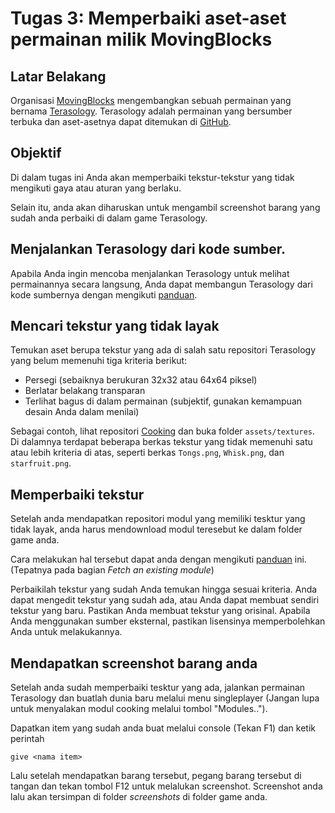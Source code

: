 # Tugas 3: Memperbaiki aset-aset permainan milik MovingBlocks

## Latar Belakang

Organisasi [MovingBlocks](https://github.com/MovingBlocks) mengembangkan sebuah
permainan yang bernama [Terasology](https://github.com/MovingBlocks/Terasology).
Terasology adalah permainan yang bersumber terbuka dan aset-asetnya dapat
ditemukan di [GitHub](https://github.com/Terasology).

## Objektif

Di dalam tugas ini Anda akan memperbaiki tekstur-tekstur yang tidak mengikuti
gaya atau aturan yang berlaku.

Selain itu, anda akan diharuskan untuk mengambil screenshot barang yang sudah
anda perbaiki di dalam game Terasology.

## Menjalankan Terasology dari kode sumber.

Apabila Anda ingin mencoba menjalankan Terasology untuk melihat permainannya
secara langsung, Anda dapat membangun Terasology dari kode sumbernya dengan
mengikuti [panduan](https://github.com/MovingBlocks/Terasology/wiki/Preparing-an-Engine-Workspace).

## Mencari tekstur yang tidak layak

Temukan aset berupa tekstur yang ada di salah satu repositori Terasology yang
belum memenuhi tiga kriteria berikut:

- Persegi (sebaiknya berukuran 32x32 atau 64x64 piksel)
- Berlatar belakang transparan
- Terlihat bagus di dalam permainan (subjektif, gunakan kemampuan desain Anda dalam menilai)

Sebagai contoh, lihat repositori [Cooking](https://github.com/Terasology/Cooking)
dan buka folder `assets/textures`. Di dalamnya terdapat beberapa berkas tekstur
yang tidak memenuhi satu atau lebih kriteria di atas, seperti berkas `Tongs.png`,
`Whisk.png`, dan `starfruit.png`.

## Memperbaiki tekstur

Setelah anda mendapatkan repositori modul yang memiliki tesktur yang tidak layak,
anda harus mendownload modul teresebut ke dalam folder game anda.

Cara melakukan hal tersebut dapat anda dengan mengikuti
[panduan](https://github.com/MovingBlocks/Terasology/wiki/Developing-Modules)
ini. (Tepatnya pada bagian *Fetch an existing module*)

Perbaikilah tekstur yang sudah Anda temukan hingga sesuai kriteria. Anda dapat
mengedit tekstur yang sudah ada, atau Anda dapat membuat sendiri tekstur yang baru.
Pastikan Anda membuat tekstur yang orisinal. Apabila Anda menggunakan sumber
eksternal, pastikan lisensinya memperbolehkan Anda untuk melakukannya.

## Mendapatkan screenshot barang anda

Setelah anda sudah memperbaiki tesktur yang ada, jalankan permainan Terasology
dan buatlah dunia baru melalui menu singleplayer (Jangan lupa untuk menyalakan modul cooking melalui tombol "Modules..").

Dapatkan item yang sudah anda buat melalui console (Tekan F1) dan ketik perintah

    give <nama item>

Lalu setelah mendapatkan barang tersebut, pegang barang tersebut di tangan dan
tekan tombol F12 untuk melalukan screenshot. Screenshot anda lalu akan tersimpan
di folder *screenshots* di folder game anda.
